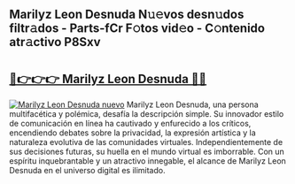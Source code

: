 ## Marilyz Leon Desnuda N𝚞𝚎vos desn𝚞dos filtr𝚊dos - Parts-fCr F𝚘tos vid𝚎o - C𝚘ntenido atr𝚊ctivo P8Sxv

# <h2><a href="http://mbbshjb.tromn.icu/?c=Marilyz+Leon+Desnuda">🔗👉👉👉 Marilyz Leon Desnuda 🔗🔗</a></h2>

[![Marilyz Leon Desnuda nuevo](https://i.imgur.com/pEAQMta.gif)](http://mbbshjb.tromn.icu/?c=Marilyz+Leon+Desnuda)
Marilyz Leon Desnuda, una persona multifacética y polémica, desafía la descripción simple. Su innovador estilo de comunicación en línea ha cautivado y enfurecido a los críticos, encendiendo debates sobre la privacidad, la expresión artística y la naturaleza evolutiva de las comunidades virtuales. Independientemente de sus decisiones futuras, su huella en el mundo virtual es imborrable. Con un espíritu inquebrantable y un atractivo innegable, el alcance de Marilyz Leon Desnuda en el universo digital es ilimitado.
